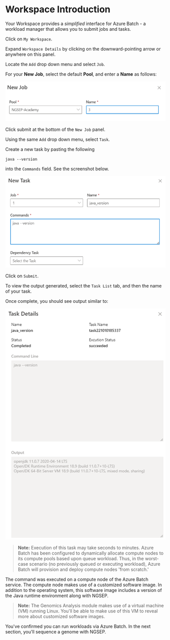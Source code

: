 # Workspace Introduction 

Your Workspace provides a _simplified_ interface for Azure Batch - a workload manager that allows you to submit jobs and tasks.

Click on `My Workspace`. 

Expand `Workspace Details` by clicking on the downward-pointing arrow or anywhere on this panel.

Locate the `Add` drop down menu and select `Job`. 

For your **New Job**, select the default **Pool**, and enter a **Name** as follows:

!["New Job interface"](https://raw.githubusercontent.com/ianl-terawe/academy/main/genomics/sequencing/media/new_job.png "New Job interface")

Click submit at the bottom of the `New Job` panel. 

Using the same `Add` drop down menu, select `Task`. 

Create a new task by pasting the following 

```shell
java --version
```

into the `Commands` field. See the screenshot below. 

!["New Task interface"](https://raw.githubusercontent.com/ianl-terawe/academy/main/genomics/sequencing/media/new_task.png "New Task interface")

Click on `Submit`. 

To view the output generated, select the `Task List` tab, and then the name of your task. 

Once complete, you should see output similar to:

![Task Details](https://raw.githubusercontent.com/ianl-terawe/academy/main/genomics/sequencing/media/task_details.png "Task Details")

> **Note:**
> Execution of this task may take seconds to minutes. Azure Batch has been configured to dynamically allocate compute nodes to its compute pools based upon queue workload. Thus, in the worst-case scenario (no previously queued or executing workload), Azure Batch will provision and deploy compute nodes 'from scratch.'

<!--- swapped out for Java 

![NGSEP commands partial list](https://raw.githubusercontent.com/ianl-terawe/academy/main/genomics/sequencing/media/ngsep_commands_partial.png "NGSEP commands partial list")

This image captures only a _partial_ list of NGSEP's modules; included is a brief description for each. 

The full list of NGSEP commands will be available as the output of the task run by Azure Batch. Once your task is complete, view the output by clicking on "View Output". 

--->

The command was executed on a compute node of the Azure Batch service. The compute node makes use of a customized software image. In addition to the operating system, this software image includes a version of the Java runtime environment along with NGSEP. 

<!--- add arch schematic of Batch service implementation --->

> **Note:** 
> The Genomics Analysis module makes use of a virtual machine (VM) running Linux. You'll be able to make use of this VM to reveal more about customized software images.

You've confirmed you can run workloads via Azure Batch. In the next section, you'll sequence a genome with NGSEP. 